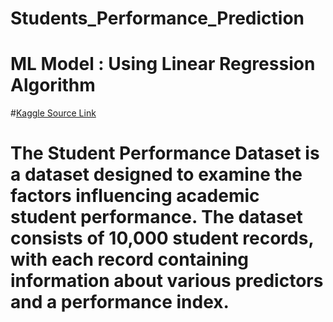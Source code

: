 # Students_Performance_Prediction
# ML Model : Using Linear Regression Algorithm
#[Kaggle Source Link](https://www.kaggle.com/datasets/nikhil7280/student-performance-multiple-linear-regression?utm_source=chatgpt.com)
# The Student Performance Dataset is a dataset designed to examine the factors influencing academic student performance. The dataset consists of 10,000 student records, with each record containing information about various predictors and a performance index.
